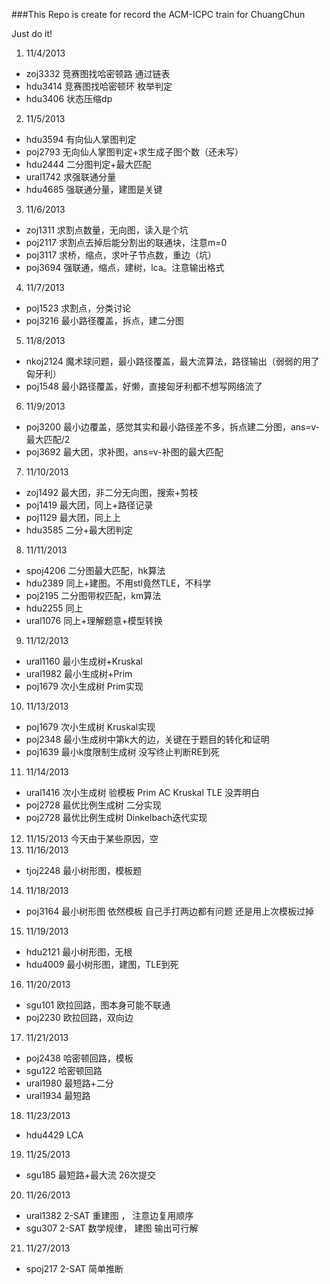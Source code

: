 ###This Repo is create for record the ACM-ICPC train for ChuangChun

Just do it!

1. 11/4/2013
  * zoj3332  竞赛图找哈密顿路 通过链表
  * hdu3414  竞赛图找哈密顿环 枚举判定
  * hdu3406  状态压缩dp
2. 11/5/2013
  * hdu3594  有向仙人掌图判定
  * poj2793  无向仙人掌图判定+求生成子图个数（还未写）
  * hdu2444  二分图判定+最大匹配
  * ural1742 求强联通分量
  * hdu4685  强联通分量，建图是关键
3. 11/6/2013
  * zoj1311  求割点数量，无向图，读入是个坑
  * poj2117  求割点去掉后能分割出的联通块，注意m=0
  * poj3117  求桥，缩点，求叶子节点数，重边（坑）
  * poj3694  强联通，缩点，建树，lca。注意输出格式
4. 11/7/2013
  * poj1523	 求割点，分类讨论
  * poj3216	 最小路径覆盖，拆点，建二分图  
5. 11/8/2013
  * nkoj2124 魔术球问题，最小路径覆盖，最大流算法，路径输出（弱弱的用了匈牙利）
  * poj1548  最小路径覆盖，好懒，直接匈牙利都不想写网络流了
6. 11/9/2013
  * poj3200  最小边覆盖，感觉其实和最小路径差不多，拆点建二分图，ans=v-最大匹配/2
  * poj3692  最大团，求补图，ans=v-补图的最大匹配
7. 11/10/2013
  * zoj1492  最大团，非二分无向图，搜索+剪枝
  * poj1419  最大团，同上+路径记录
  * poj1129	 最大团，同上上
  * hdu3585  二分+最大团判定
8. 11/11/2013
  * spoj4206 二分图最大匹配，hk算法
  * hdu2389  同上+建图。不用stl竟然TLE，不科学
  * poj2195	 二分图带权匹配，km算法
  * hdu2255  同上
  * ural1076 同上+理解题意+模型转换
9. 11/12/2013
  * ural1160 最小生成树+Kruskal
  * ural1982 最小生成树+Prim
  * poj1679	 次小生成树 Prim实现
10. 11/13/2013
  * poj1679  次小生成树 Kruskal实现
  * poj2348  最小生成树中第k大的边，关键在于题目的转化和证明
  * poj1639  最小k度限制生成树 没写终止判断RE到死
11. 11/14/2013
  * ural1416 次小生成树 验模板 Prim AC Kruskal TLE 没弄明白
  * poj2728  最优比例生成树 二分实现
  * poj2728	 最优比例生成树 Dinkelbach迭代实现
12. 11/15/2013
  今天由于某些原因，空
13. 11/16/2013
  * tjoj2248 最小树形图，模板题 
14. 11/18/2013
  * poj3164  最小树形图 依然模板 自己手打两边都有问题 还是用上次模板过掉
15. 11/19/2013
  * hdu2121	 最小树形图，无根
  * hdu4009  最小树形图，建图，TLE到死
16. 11/20/2013
  * sgu101   欧拉回路，图本身可能不联通
  * poj2230  欧拉回路，双向边
17. 11/21/2013
  * poj2438  哈密顿回路，模板
  * sgu122   哈密顿回路
  * ural1980 最短路+二分
  * ural1934 最短路
18. 11/23/2013
  * hdu4429  LCA
19. 11/25/2013
  * sgu185   最短路+最大流  26次提交
20. 11/26/2013
  * ural1382 2-SAT 重建图 ， 注意边复用顺序
  * sgu307   2-SAT 数学规律， 建图 输出可行解
21. 11/27/2013
  * spoj217  2-SAT 简单推断
